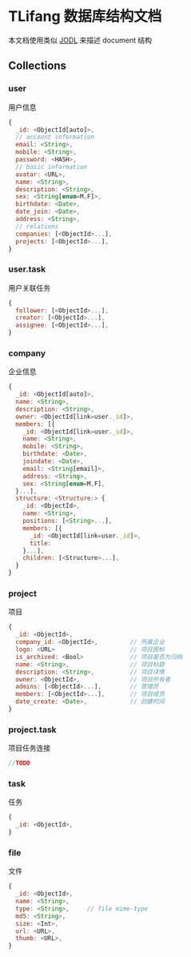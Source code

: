 # TLifang 数据库结构文档

本文档使用类似 [JODL](jodl.md) 来描述 document 结构

## Collections

### user

用户信息

```javascript
{
  _id: <ObjectId[auto]>,
  // account information
  email: <String>,
  mobile: <String>,
  password: <HASH>,
  // basic information
  avatar: <URL>,
  name: <String>,
  description: <String>,
  sex: <String[enum=M,F]>,
  birthdate: <Date>,
  date_join: <Date>,
  address: <String>,
  // relations
  companies: [<ObjectId>...],
  projects: [<ObjectId>...],
}
```

### user.task

用户关联任务

```javascript
{
  follower: [<ObjectId>...],
  creator: [<ObjectId>...],
  assignee: [<ObjectId>...],
}
```

### company

企业信息

```javascript
{
  _id: <ObjectId[auto]>,
  name: <String>,
  description: <String>,
  owner: <ObjectId[link=user._id]>,
  members: [{
    _id: <ObjectId[link=user._id]>,
    name: <String>,
    mobile: <String>,
    birthdate: <Date>,
    joindate: <Date>,
    email: <String[email]>,
    address: <String>,
    sex: <String[enum=M,F],
  }...],
  structure: <Structure:> {
    _id: <ObjectId>,
    name: <String>,
    positions: [<String>...],
    members: [{
      _id: <ObjectId[link=user._id]>,
      title:
    }...],
    children: [<Structure>...],
  }
}
```

### project

项目

```javascript
{
  _id: <ObjectId>,
  company_id: <ObjectId>,         // 所属企业
  logo: <URL>                     // 项目图标
  is_archived: <Bool>             // 项目是否为归档
  name: <String>,                 // 项目标题
  description: <String>,          // 项目详情
  owner: <ObjectId>,              // 项目所有者
  admins: [<ObjectId>...],        // 管理员
  members: [<ObjectId>...],       // 项目成员
  date_create: <Date>,            // 创建时间
}
```

### project.task

项目任务连接

```javascript
//TODO
```

### task

任务

```javascript
{
  _id: <ObjectId>,
}
```

###


### file

文件
```javascript
{
  _id: <ObjectId>,
  name: <String>,
  type: <String>,     // file mime-type
  md5: <String>,
  size: <Int>,
  url: <URL>,
  thumb: <URL>,
}
```
